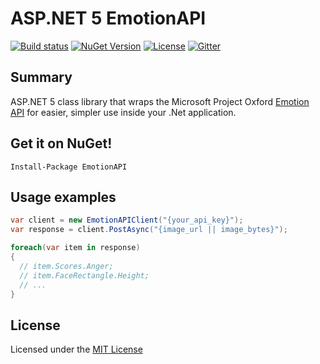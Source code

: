 # ASP.NET 5 EmotionAPI
[![Build status](https://img.shields.io/appveyor/ci/felsig/emotion-api/master.svg?style=flat-square)](https://ci.appveyor.com/project/Felsig/emotion-api/branch/master)
[![NuGet Version](http://img.shields.io/nuget/v/EmotionAPI.svg?style=flat-square)](https://www.nuget.org/packages/EmotionAPI/)
[![License](https://img.shields.io/badge/license-MIT-blue.svg?style=flat-square)](LICENSE)
[![Gitter](https://img.shields.io/badge/gitter-join%20chat-ff69b4.svg?style=flat-square)](https://gitter.im/Felsig/Emotion-API?utm_source=badge&utm_medium=badge&utm_campaign=pr-badge&utm_content=badge)



## Summary
ASP.NET 5 class library that wraps the Microsoft Project Oxford [Emotion API](https://www.projectoxford.ai/doc/Emotion/overview) for easier, simpler use inside your .Net application.

## Get it on NuGet!
    Install-Package EmotionAPI

## Usage examples
```c#
var client = new EmotionAPIClient("{your_api_key}");
var response = client.PostAsync("{image_url || image_bytes}");

foreach(var item in response)
{
  // item.Scores.Anger;
  // item.FaceRectangle.Height;
  // ...
}
```
## License

Licensed under the [MIT License](https://github.com/Felsig/Emotion-API/blob/master/LICENSE)
